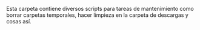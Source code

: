 Esta carpeta contiene diversos scripts para tareas de mantenimiento como
borrar carpetas temporales, hacer limpieza en la carpeta de descargas
y cosas así. 

